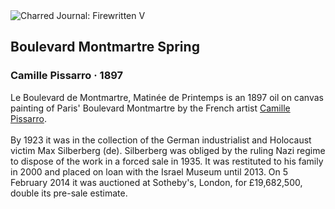 <div class="artwork-of-the-day">
  <div class="container">
    <div class="img-wrapper">
      <img
        src="https://uploads2.wikiart.org/images/camille-pissarro/boulevard-montmartre-spring-1897.jpg!Large.jpg"
        alt="Charred Journal: Firewritten V" />
    </div>
    <div class="artwork-detail">
      <div class="artwork-origin"> 
        <h2 class="artwork-name">Boulevard Montmartre Spring</h2>
        <h3 class="artist">
          Camille Pissarro
                    ·  1897
        </h3>
      </div>
      <p class="description">
        <span class="artwork-description-text ng-binding" ng-bind-html="viewModel.ArtworkOfTheDay.Description | unsafe">Le Boulevard de Montmartre, Matinée de Printemps is an 1897 oil on canvas painting of Paris' Boulevard Montmartre by the French artist <a target="_blank" href="/en/camille-pissarro">Camille Pissarro</a>.
<br>
<br>By 1923 it was in the collection of the German industrialist and Holocaust victim Max Silberberg (de). Silberberg was obliged by the ruling Nazi regime to dispose of the work in a forced sale in 1935. It was restituted to his family in 2000 and placed on loan with the Israel Museum until 2013. On 5 February 2014 it was auctioned at Sotheby's, London, for £19,682,500, double its pre-sale estimate.</span>
                        <div class="text-shadow-container" ng-show="showShadow" style=""></div>
      </p>
    </div>
  </div>

</div>
